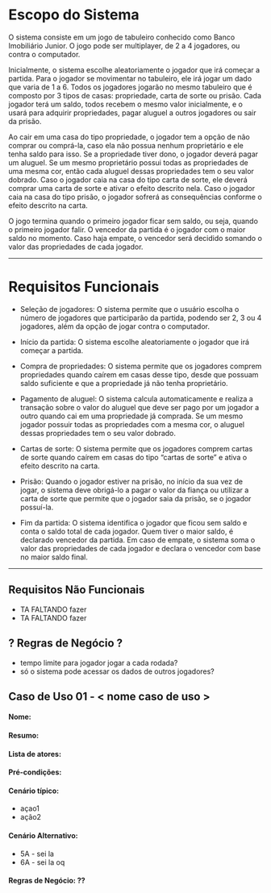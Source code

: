# Escopo do Sistema
O sistema consiste em um jogo de tabuleiro conhecido como Banco Imobiliário Junior. O jogo pode ser multiplayer, de 2 a 4 jogadores, ou contra o computador. 

Inicialmente, o sistema escolhe aleatoriamente o jogador que irá começar a partida. Para o jogador se movimentar no tabuleiro, ele irá jogar um dado que varia de 1 a 6. Todos os jogadores jogarão no mesmo tabuleiro que é composto por 3 tipos de casas: propriedade, carta de sorte ou prisão. Cada jogador terá um saldo, todos recebem o mesmo valor inicialmente, e o usará para adquirir propriedades, pagar aluguel a outros jogadores ou sair da prisão. 

Ao cair em uma casa do tipo propriedade, o jogador tem a opção de não comprar ou comprá-la, caso ela não possua nenhum proprietário e ele tenha saldo para isso. Se a propriedade tiver dono, o jogador deverá pagar um aluguel. Se um mesmo proprietário possui todas as propriedades de uma mesma cor, então cada aluguel dessas propriedades tem o seu valor dobrado. Caso o jogador caia na casa do tipo carta de sorte, ele deverá comprar uma carta de sorte e ativar o efeito descrito nela. Caso o jogador caia na casa do tipo prisão, o jogador sofrerá as consequências conforme o efeito descrito na carta.

O jogo termina quando o primeiro jogador ficar sem saldo, ou seja, quando o primeiro jogador falir. O vencedor da partida é o jogador com o maior saldo no momento. Caso haja empate, o vencedor será decidido somando o valor das propriedades de cada jogador.


---


# Requisitos Funcionais

* Seleção de jogadores: 
O sistema permite que o usuário escolha o número de jogadores que participarão da partida, podendo ser 2, 3 ou 4 jogadores, além da opção de jogar contra o computador.


* Início da partida: 
O sistema escolhe aleatoriamente o jogador que irá começar a partida.


* Compra de propriedades: 
O sistema permite que os jogadores comprem propriedades quando caírem em casas desse tipo, desde que possuam saldo suficiente e que a propriedade já não tenha proprietário.

* Pagamento de aluguel: O sistema calcula automaticamente e realiza a transação sobre o valor do aluguel que deve ser pago por um jogador a outro quando cai em uma propriedade já comprada. Se um mesmo jogador possuir todas as propriedades com a mesma cor, o aluguel dessas propriedades tem o seu valor dobrado.

* Cartas de sorte: O sistema permite que os jogadores comprem cartas de sorte quando caírem em casas do tipo “cartas de sorte” e ativa o efeito descrito na carta.

* Prisão: Quando o jogador estiver na prisão, no início da sua vez de jogar, o sistema deve obrigá-lo a pagar o valor da fiança ou utilizar a carta de sorte que permite que o jogador saia da prisão, se o jogador possuí-la.

* Fim da partida: O sistema identifica o jogador que ficou sem saldo e conta o saldo total de cada jogador. Quem tiver o maior saldo, é declarado vencedor da partida. Em caso de empate, o sistema soma o valor das propriedades de cada jogador e declara o vencedor com base no maior saldo final.

---

## Requisitos Não Funcionais

* TA FALTANDO fazer
* TA FALTANDO fazer

## ? Regras de Negócio ?

* tempo limite para jogador jogar a cada rodada?
* só o sistema pode acessar os dados de outros jogadores? 

## Caso de Uso 01 - < nome caso de uso >

#### Nome: 

#### Resumo:

#### Lista de atores:

#### Pré-condições:

#### Cenário típico:
* açao1
* ação2

#### Cenário Alternativo: 
* 5A - sei la
* 6A - sei la oq

#### Regras de Negócio: ??


